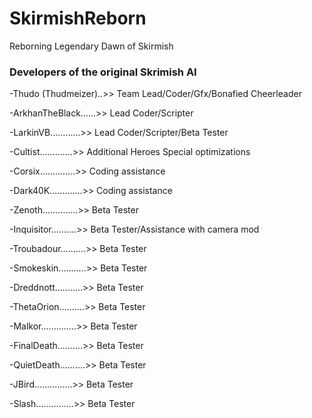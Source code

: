 # SkirmishReborn
Reborning Legendary Dawn of Skirmish

### Developers of the original Skrimish AI

-Thudo (Thudmeizer)..>> Team Lead/Coder/Gfx/Bonafied Cheerleader

-ArkhanTheBlack......>> Lead Coder/Scripter

-LarkinVB............>> Lead Coder/Scripter/Beta Tester

-Cultist.............>> Additional Heroes Special optimizations 

-Corsix..............>> Coding assistance

-Dark40K.............>> Coding assistance

-Zenoth..............>> Beta Tester

-Inquisitor..........>> Beta Tester/Assistance with camera mod

-Troubadour..........>> Beta Tester

-Smokeskin...........>> Beta Tester

-Dreddnott...........>> Beta Tester

-ThetaOrion..........>> Beta Tester

-Malkor..............>> Beta Tester

-FinalDeath..........>> Beta Tester

-QuietDeath..........>> Beta Tester

-JBird...............>> Beta Tester

-Slash...............>> Beta Tester 
